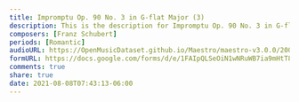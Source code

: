 ```yaml
---
title: Impromptu Op. 90 No. 3 in G-flat Major (3)
description: This is the description for Impromptu Op. 90 No. 3 in G-flat Major by Franz Schubert
composers: [Franz Schubert]
periods: [Romantic]
audioURL: https://OpenMusicDataset.github.io/Maestro/maestro-v3.0.0/2008/MIDI-Unprocessed_08_R2_2008_01-04_ORIG_MID--AUDIO_08_R2_2008_wav--2.midi
formURL: https://docs.google.com/forms/d/e/1FAIpQLSeOiN1wNRuWB7ia9mHtT8huTy9cGmUnX4NWYNj1HLWhyadGEA/viewform
comments: true
share: true
date: 2021-08-08T07:43:13-06:00
---
```

